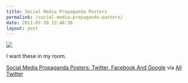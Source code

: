 ```yaml
---
title: Social Media Propaganda Posters
permalink: /social-media-propaganda-posters/
date: 2011-07-30 13:48:30
layout: post
---
```


![](http://www.mediabistro.com/alltwitter/files/2011-07-social_media_propaganda_twitter.png)

I want these in my room.

[Social Media Propaganda Posters: Twitter, Facebook And Google](http://www.mediabistro.com/alltwitter/social-media-propaganda-posters_b12087) via [All Twitter](http://www.mediabistro.com/alltwitter)